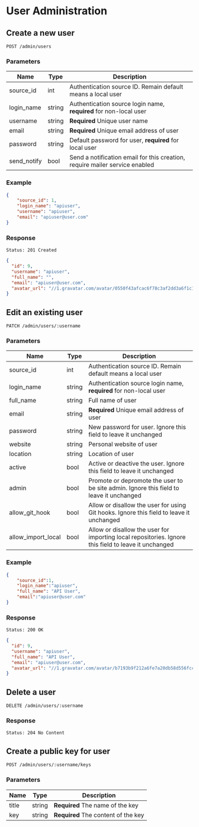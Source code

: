 # User Administration

## Create a new user

```
POST /admin/users
```

### Parameters

|Name|Type|Description|
|----|----|-----------|
|source_id|int|Authentication source ID. Remain default means a local user|
|login_name|string|Authentication source login name, **required** for non-local user|
|username|string|**Required** Unique user name|
|email|string|**Required** Unique email address of user|
|password|string|Default password for user, **required** for local user|
|send_notify|bool|Send a notification email for this creation, require mailer service enabled|

### Example

```json
{
    "source_id": 1,
    "login_name": "apiuser",
    "username": "apiuser",
    "email": "apiuser@user.com"
}
```

### Response

```
Status: 201 Created
```
```json
{
  "id": 9,
  "username": "apiuser",
  "full_name": "",
  "email": "apiuser@user.com",
  "avatar_url": "//1.gravatar.com/avatar/0550f43afcac6f78c3af2dd3a6f1c176"
}
```

## Edit an existing user

```
PATCH /admin/users/:username
```

### Parameters

|Name|Type|Description|
|----|----|-----------|
|source_id|int|Authentication source ID. Remain default means a local user|
|login_name|string|Authentication source login name, **required** for non-local user|
|full_name|string|Full name of user|
|email|string|**Required** Unique email address of user|
|password|string|New password for user. Ignore this field to leave it unchanged|
|website|string|Personal website of user|
|location|string|Location of user|
|active|bool|Active or deactive the user. Ignore this field to leave it unchanged|
|admin|bool|Promote or depromote the user to be site admin. Ignore this field to leave it unchanged|
|allow_git_hook|bool|Allow or disallow the user for using Git hooks. Ignore this field to leave it unchanged|
|allow_import_local|bool|Allow or disallow the user for importing local repositories. Ignore this field to leave it unchanged|

### Example

```json
{
    "source_id":1,
    "login_name":"apiuser",
    "full_name": "API User",
    "email":"apiuser@user.com"
}
```

### Response

```
Status: 200 OK
```
```json
{
  "id": 9,
  "username": "apiuser",
  "full_name": "API User",
  "email": "apiuser@user.com",
  "avatar_url": "//1.gravatar.com/avatar/b7193b9f212a6fe7a20db58d556fcc41"
}
```

## Delete a user

```
DELETE /admin/users/:username
```

### Response

```
Status: 204 No Content
```

## Create a public key for user

```
POST /admin/users/:username/keys
```

### Parameters

|Name|Type|Description|
|----|----|-----------|
|title|string|**Required** The name of the key|
|key|string|**Required** The content of the key|
